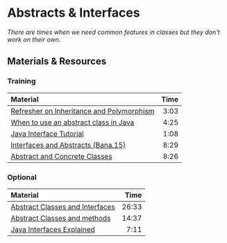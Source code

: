 # Abstracts & Interfaces
*There are times when we need common features in classes but they don't work on their own.*

## Materials & Resources

### Training
| Material | Time |
|:-------- |-----:|
|[Refresher on Inheritance and Polymorphism](https://www.youtube.com/watch?v=gWpg3yMiL0M)|3:03|
|[When to use an abstract class in Java](https://www.youtube.com/watch?v=hZ1EU-F-0nU)|4:25|
|[Java Interface Tutorial](https://www.youtube.com/watch?v=5Aef6vnAxR8)|1:08|
|[Interfaces and Abstracts (Bana.15)](https://www.youtube.com/watch?v=1PPDoAKbaNA)|8:29|
|[Abstract and Concrete Classes](https://www.youtube.com/watch?v=TyPNvt6Zg8c)|8:26|


### Optional
| Material | Time |
|:-------- |-----:|
|[Abstract Classes and Interfaces](https://www.youtube.com/watch?v=AU07jJc_qMQ)|26:33|
|[Abstract Classes and methods](https://www.youtube.com/watch?v=pt1S11yX-7k)|14:37|
|[Java Interfaces Explained](https://www.youtube.com/watch?v=fX1xNMBTMfg)|7:11|
